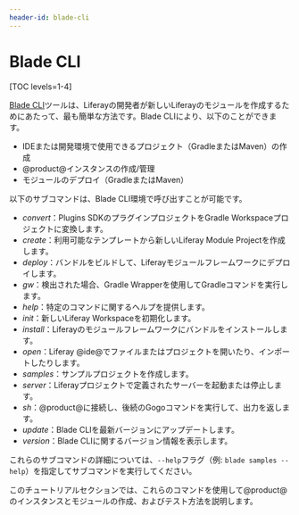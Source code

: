 ```yaml
---
header-id: blade-cli
---
```


# Blade CLI

[TOC levels=1-4]

[Blade CLI](https://github.com/liferay/liferay-blade-cli/)ツールは、Liferayの開発者が新しいLiferayのモジュールを作成するためにあたって、最も簡単な方法です。Blade CLIにより、以下のことができます。

- IDEまたは開発環境で使用できるプロジェクト（GradleまたはMaven）の作成
- @product@インスタンスの作成/管理
- モジュールのデプロイ（GradleまたはMaven）

以下のサブコマンドは、Blade CLI環境で呼び出すことが可能です。

- *convert*：Plugins SDKのプラグインプロジェクトをGradle Workspaceプロジェクトに変換します。
- *create*：利用可能なテンプレートから新しいLiferay Module Projectを作成します。
- *deploy*：バンドルをビルドして、Liferayモジュールフレームワークにデプロイします。
- *gw*：検出された場合、Gradle Wrapperを使用してGradleコマンドを実行します。
- *help*：特定のコマンドに関するヘルプを提供します。
- *init*：新しいLiferay Workspaceを初期化します。
- *install*：Liferayのモジュールフレームワークにバンドルをインストールします。
- *open*：Liferay @ide@でファイルまたはプロジェクトを開いたり、インポートしたりします。
- *samples*：サンプルプロジェクトを作成します。
- *server*：Liferayプロジェクトで定義されたサーバーを起動または停止します。
- *sh*：@product@に接続し、後続のGogoコマンドを実行して、出力を返します。
- *update*：Blade CLIを最新バージョンにアップデートします。
- *version*：Blade CLIに関するバージョン情報を表示します。

<!-- TODO: New options `outputs` and `upgradeProps`. Should these be added to
list? - Cody -->

これらのサブコマンドの詳細については、`--help`フラグ（例: `blade samples --help`）を指定してサブコマンドを実行してください。

このチュートリアルセクションでは、これらのコマンドを使用して@product@のインスタンスとモジュールの作成、およびテスト方法を説明します。
